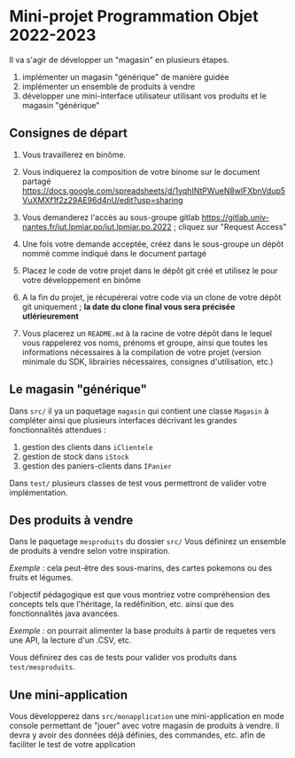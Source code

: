 # Mini-projet Programmation Objet 2022-2023

Il va s'agir de développer un "magasin" en plusieurs étapes.
1. implémenter un magasin "générique" de manière guidée
2. implémenter un ensemble de produits à vendre
3. développer une mini-interface utilisateur utilisant vos produits et le magasin "générique"

## Consignes de départ

1. Vous travaillerez en binôme.

2. Vous indiquerez la composition de votre binome sur le document partagé https://docs.google.com/spreadsheets/d/1yqhINtPWueN8wlFXbnVdup5VuXMXf1f2z29AE96d4nU/edit?usp=sharing

3. Vous demanderez l'accès au sous-groupe gitlab https://gitlab.univ-nantes.fr/iut.lpmiar.po/iut.lpmiar.po.2022 ; cliquez sur "Request Access" 

4. Une fois votre demande acceptée, créez dans le sous-groupe un dépôt nommé comme indiqué dans le document partagé

5. Placez le code de votre projet dans le dépôt git créé et utilisez le pour votre développement en binôme

6. A la fin du projet, je récupérerai votre code via un clone de votre dépôt git uniquement ; **la date du clone final vous sera précisée utlérieurement**

7. Vous placerez un `README.md` à la racine de votre dépôt dans le lequel vous rappelerez vos noms, prénoms et groupe, ainsi que toutes les 
informations nécessaires à la compilation de votre projet (version minimale du SDK, librairies nécessaires, consignes d'utilisation, etc.)


## Le magasin "générique"

Dans `src/` il ya un paquetage `magasin` qui contient une classe `Magasin` à compléter ainsi que 
plusieurs interfaces décrivant les grandes fonctionnalités attendues :
1. gestion des clients dans `iClientele`
2. gestion de stock dans `iStock`
3. gestion des paniers-clients dans `IPanier`

Dans `test/` plusieurs classes de test vous permettront de valider votre implémentation.


## Des produits à vendre

Dans le paquetage `mesproduits` du dossier `src/` Vous définirez un ensemble de produits à vendre
selon votre inspiration. 

_Exemple :_ cela peut-être des sous-marins, des cartes pokemons ou des fruits et légumes.

l'objectif pédagogique est que vous montriez  votre compréhension des concepts tels que l'héritage, la redéfinition, etc. ainsi que des 
fonctionnalités java avancées.

_Exemple :_ on pourrait alimenter la base produits à partir de requetes vers une API, la lecture d'un .CSV, etc.

Vous définirez des cas de tests pour valider vos produits dans `test/mesproduits`.


## Une mini-application

Vous développerez dans `src/monapplication` une mini-application en mode console 
permettant de "jouer" avec votre magasin de produits à vendre. 
Il devra y avoir des données déjà définies, des commandes, etc. afin de faciliter le test de votre application
